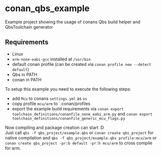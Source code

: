 # conan_qbs_example
Example project showing the usage of conans Qbs build helper and QbsToolchain generator

Requirements
--
*  Linux
*  `arm-none-eabi-gcc` installed at `/usr/bin`
*  default conan profile (can be created via `conan profile new --detect default`)
*  Qbs in PATH
*  conan in PATH

To setup this example you need to execute the following steps:
-  add `Mcu` to conans `settings.yml` as `os`
-  copy profile `mcu/arm` to `.conan/profiles
-  export the example build requirements via
`conan export toolchain_definitions/conanfile_none_eabi_arm.py` and
`conan export toolchain_definitions/conanfile_generic_mcu_flags.py`

Now compiling and package creation can start :D  
Just call `qbs -f qbs_project/example.qbs` or `conan create qbs_project` 
for native compilation and
`qbs -f qbs_project/example.qbs profile:mcu/arm` or 
`conan create qbs_project -pr:b default -pr:h mcu/arm` to cross compile for arm.
